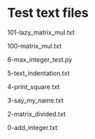 # Test text files

101-lazy_matrix_mul.txt

100-matrix_mul.txt

6-max_integer_test.py

5-text_indentation.txt

4-print_square.txt

3-say_my_name.txt

2-matrix_divided.txt

0-add_integer.txt

